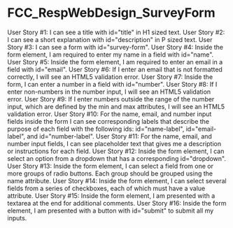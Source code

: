 # FCC_RespWebDesign_SurveyForm

User Story #1: I can see a title with id="title" in H1 sized text.
User Story #2: I can see a short explanation with id="description" in P sized text.
User Story #3: I can see a form with id="survey-form".
User Story #4: Inside the form element, I am required to enter my name in a field with id="name".
User Story #5: Inside the form element, I am required to enter an email in a field with id="email".
User Story #6: If I enter an email that is not formatted correctly, I will see an HTML5 validation error.
User Story #7: Inside the form, I can enter a number in a field with id="number".
User Story #8: If I enter non-numbers in the number input, I will see an HTML5 validation error.
User Story #9: If I enter numbers outside the range of the number input, which are defined by the min and max attributes, I will see an HTML5 validation error.
User Story #10: For the name, email, and number input fields inside the form I can see corresponding labels that describe the purpose of each field with the following ids: id="name-label", id="email-label", and id="number-label".
User Story #11: For the name, email, and number input fields, I can see placeholder text that gives me a description or instructions for each field.
User Story #12: Inside the form element, I can select an option from a dropdown that has a corresponding id="dropdown".
User Story #13: Inside the form element, I can select a field from one or more groups of radio buttons. Each group should be grouped using the name attribute.
User Story #14: Inside the form element, I can select several fields from a series of checkboxes, each of which must have a value attribute.
User Story #15: Inside the form element, I am presented with a textarea at the end for additional comments.
User Story #16: Inside the form element, I am presented with a button with id="submit" to submit all my inputs.
